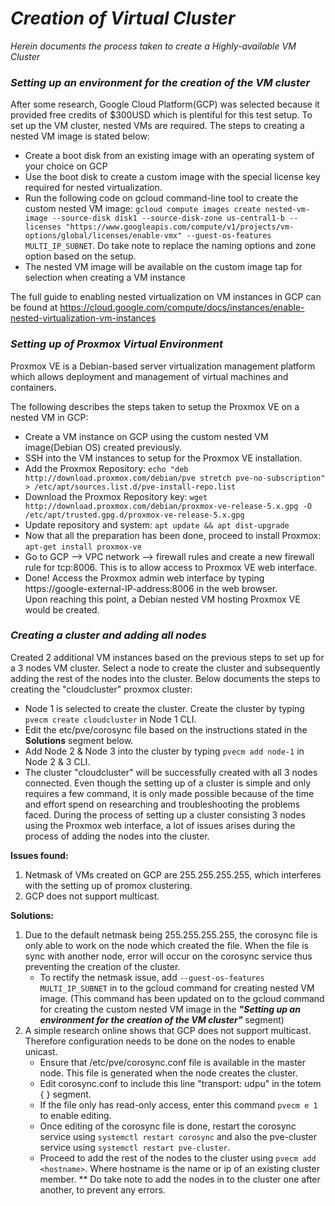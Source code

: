 # ***Creation of Virtual Cluster***
*Herein documents the process taken to create a Highly-available VM Cluster*

### *Setting up an environment for the creation of the VM cluster*
After some research, Google Cloud Platform(GCP) was selected because it provided free credits of $300USD which is plentiful for this test setup. To set up the VM cluster, nested VMs are required. The steps to creating a nested VM image is stated below:
- Create a boot disk from an existing image with an operating system of your choice on GCP
- Use the boot disk to create a custom image with the special license key required for nested virtualization.
- Run the following code on gcloud command-line tool to create the custom nested VM image: `gcloud compute images create nested-vm-image --source-disk disk1 --source-disk-zone us-central1-b --licenses "https://www.googleapis.com/compute/v1/projects/vm-options/global/licenses/enable-vmx" --guest-os-features MULTI_IP_SUBNET`.
Do take note to replace the naming options and zone option based on the setup.   
- The nested VM image will be available on the custom image tap for selection when creating a VM instance  

The full guide to enabling nested virtualization on VM instances in GCP can be found at https://cloud.google.com/compute/docs/instances/enable-nested-virtualization-vm-instances

### *Setting up of Proxmox Virtual Environment*
Proxmox VE is a Debian-based server virtualization management platform which allows deployment and management of virtual machines and containers.  

The following describes the steps taken to setup the Proxmox VE on a nested VM in GCP:
- Create a VM instance on GCP using the custom nested VM image(Debian OS) created previously.
- SSH into the VM instances to setup for the Proxmox VE installation.
- Add the Proxmox Repository: `echo "deb http://download.proxmox.com/debian/pve stretch pve-no-subscription" > /etc/apt/sources.list.d/pve-install-repo.list`
- Download the Proxmox Repository key: `wget http://download.proxmox.com/debian/proxmox-ve-release-5.x.gpg -O /etc/apt/trusted.gpg.d/proxmox-ve-release-5.x.gpg`
- Update repository and system: `apt update && apt dist-upgrade`
- Now that all the preparation has been done, proceed to install Proxmox: `apt-get install proxmox-ve`
- Go to GCP --> VPC network --> firewall rules and create a new firewall rule for tcp:8006. This is to allow access to Proxmox VE web interface.
- Done! Access the Proxmox admin web interface by typing https://google-external-IP-address:8006 in the web browser.  
Upon reaching this point, a Debian nested VM hosting Proxmox VE would be created.

### *Creating a cluster and adding all nodes*
Created 2 additional VM instances based on the previous steps to set up for a 3 nodes VM cluster. Select a node to create the cluster and subsequently adding the rest of the nodes into the cluster. Below documents the steps to creating the "cloudcluster" proxmox cluster:  
- Node 1 is selected to create the cluster. Create the cluster by typing `pvecm create cloudcluster` in Node 1 CLI.
- Edit the etc/pve/corosync file based on the instructions stated in the **Solutions** segment below.
- Add Node 2 & Node 3 into the cluster by typing `pvecm add node-1` in Node 2 & 3 CLI.  
- The cluster "cloudcluster" will be successfully created with all 3 nodes connected.
Even though the setting up of a cluster is simple and only requires a few command, it is only made possible because of the time and effort spend on researching and troubleshooting the problems faced. During the process of setting up a cluster consisting 3 nodes using the Proxmox web interface, a lot of issues arises during the process of adding the nodes into the cluster.  

**Issues found:**  
1. Netmask of VMs created on GCP are 255.255.255.255, which interferes with the setting up of promox clustering.  
1. GCP does not support multicast.

**Solutions:**  

1. Due to the default netmask being 255.255.255.255, the corosync file is only able to work on the node which created the file. When the file is sync with another node, error will occur on the corosync service thus preventing the creation of the cluster.
     - To rectify the netmask issue, add `--guest-os-features MULTI_IP_SUBNET` in to the gcloud command for creating nested VM image. (This command has been updated on to the gcloud command for creating the custom nested VM image in the ***"Setting up an environment for the creation of the VM cluster"*** segment)  
1. A simple research online shows that GCP does not support multicast. Therefore configuration needs to be done on the nodes to enable unicast.
     - Ensure that /etc/pve/corosync.conf file is available in the master node. This file is generated when the node creates the cluster.
     - Edit corosync.conf to include this line "transport: udpu" in the totem { } segment.
     - If the file only has read-only access, enter this command `pvecm e 1` to enable editing.
     - Once editing of the corosync file is done, restart the corosync service using `systemctl restart corosync` and also the pve-cluster service using `systemctl restart pve-cluster`.
     - Proceed to add the rest of the nodes to the cluster using `pvecm add <hostname>`. Where hostname is the name or ip of an existing cluster member. ** Do take note to add the nodes in to the cluster one after another, to prevent any errors.  
